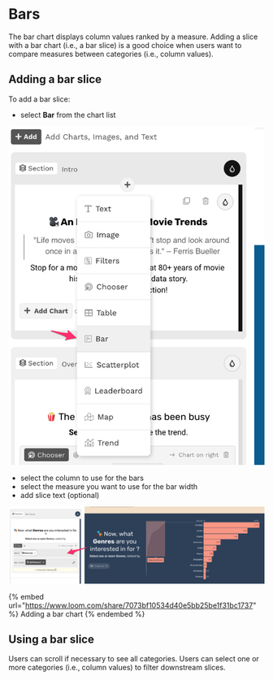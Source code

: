 # Bars

The bar chart displays column values ranked by a measure. Adding a slice with a bar chart (i.e., a bar slice) is a good choice when users want to compare measures between categories (i.e., column values).

## Adding a bar slice

To add a bar slice:

* select **Bar** from the chart list

![Select Bar from the dropdown](<../../../../.gitbook/assets/image (442).png>)

* select the column to use for the bars
* select the measure you want to use for the bar width
* add slice text (optional)

![A bar slice](<../../../../.gitbook/assets/image (162).png>)

{% embed url="https://www.loom.com/share/7073bf10534d40e5bb25be1f31bc1737" %}
Adding a bar chart
{% endembed %}

## Using a bar slice

Users can scroll if necessary to see all categories. Users can select one or more categories (i.e., column values) to filter downstream slices.&#x20;

